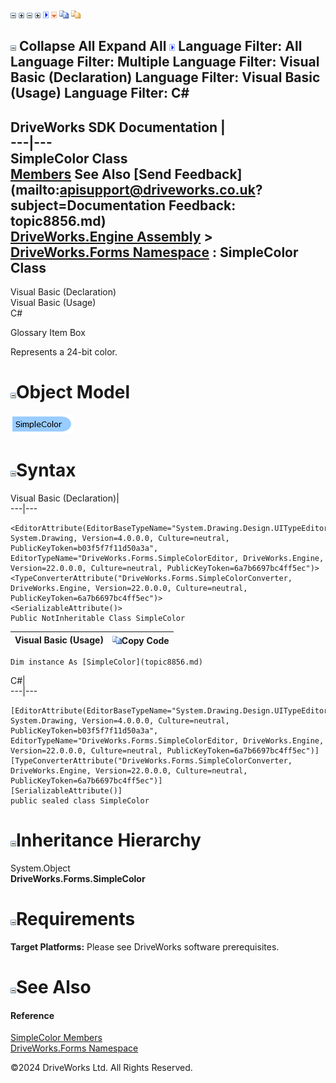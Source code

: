 ![](dotnetimages/collapse.gif) ![](dotnetimages/expand.gif) ![](dotnetimages/collapse.gif) ![](dotnetimages/expand.gif) ![](dotnetimages/drpdown.gif) ![](dotnetimages/drpdown_orange.gif) ![](dotnetimages/copycode.gif) ![](dotnetimages/copycodeHighlight.gif)

![](dotnetimages/collapse.gif) Collapse All Expand All ![](dotnetimages/drpdown.gif) Language Filter: All  Language Filter: Multiple  Language Filter: Visual Basic (Declaration) Language Filter: Visual Basic (Usage) Language Filter: C#  
---  
DriveWorks SDK Documentation  |   
---|---  
SimpleColor Class   
[Members](topic8857.md) See Also [Send Feedback](mailto:apisupport@driveworks.co.uk?subject=Documentation Feedback: topic8856.md)  
[DriveWorks.Engine Assembly](topic2156.md) > [DriveWorks.Forms Namespace](topic7266.md) : SimpleColor Class  
---  
  
Visual Basic (Declaration)    
Visual Basic (Usage)    
C# 

Glossary Item Box

Represents a 24-bit color. 

# ![](dotnetimages/collapse.gif)Object Model

![](dotnetdiagramimages/image436.png)

# ![](dotnetimages/collapse.gif)Syntax

Visual Basic (Declaration)|   
---|---  
      
    
    <EditorAttribute(EditorBaseTypeName="System.Drawing.Design.UITypeEditor, System.Drawing, Version=4.0.0.0, Culture=neutral, PublicKeyToken=b03f5f7f11d50a3a", EditorTypeName="DriveWorks.Forms.SimpleColorEditor, DriveWorks.Engine, Version=22.0.0.0, Culture=neutral, PublicKeyToken=6a7b6697bc4ff5ec")>
    <TypeConverterAttribute("DriveWorks.Forms.SimpleColorConverter, DriveWorks.Engine, Version=22.0.0.0, Culture=neutral, PublicKeyToken=6a7b6697bc4ff5ec")>
    <SerializableAttribute()>
    Public NotInheritable Class SimpleColor   
  
Visual Basic (Usage)| ![](dotnetimages/copycode.gif)Copy Code  
---|---  
      
    
    Dim instance As [SimpleColor](topic8856.md)  
  
C#|   
---|---  
      
    
    [EditorAttribute(EditorBaseTypeName="System.Drawing.Design.UITypeEditor, System.Drawing, Version=4.0.0.0, Culture=neutral, PublicKeyToken=b03f5f7f11d50a3a", EditorTypeName="DriveWorks.Forms.SimpleColorEditor, DriveWorks.Engine, Version=22.0.0.0, Culture=neutral, PublicKeyToken=6a7b6697bc4ff5ec")]
    [TypeConverterAttribute("DriveWorks.Forms.SimpleColorConverter, DriveWorks.Engine, Version=22.0.0.0, Culture=neutral, PublicKeyToken=6a7b6697bc4ff5ec")]
    [SerializableAttribute()]
    public sealed class SimpleColor   
  
# ![](dotnetimages/collapse.gif)Inheritance Hierarchy

System.Object  
**DriveWorks.Forms.SimpleColor**  


# ![](dotnetimages/collapse.gif)Requirements

**Target Platforms:** Please see DriveWorks software prerequisites.

# ![](dotnetimages/collapse.gif)See Also

#### Reference

[SimpleColor Members](topic8857.md)   
[DriveWorks.Forms Namespace](topic7266.md)

©2024 DriveWorks Ltd. All Rights Reserved.
